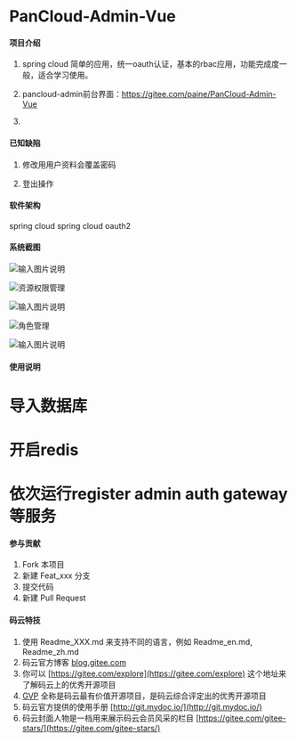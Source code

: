 # PanCloud-Admin-Vue

#### 项目介绍

1. spring cloud 简单的应用，统一oauth认证，基本的rbac应用，功能完成度一般，适合学习使用。

2. pancloud-admin前台界面：https://gitee.com/paine/PanCloud-Admin-Vue

3. 
#### 已知缺陷

1. 修改用用户资料会覆盖密码

2. 登出操作

#### 软件架构
spring cloud
spring cloud oauth2

#### 系统截图
![输入图片说明](https://gitee.com/uploads/images/2018/0605/154109_3f2d57ee_118765.png "res_config.PNG")

![资源权限管理](https://gitee.com/uploads/images/2018/0605/154139_2c2aed24_118765.png "res_manage.PNG")

![输入图片说明](https://gitee.com/uploads/images/2018/0605/154202_37e99d8d_118765.png "role_config.PNG")

![角色管理](https://gitee.com/uploads/images/2018/0605/154226_3258efdb_118765.png "role_manage.PNG")

![输入图片说明](https://gitee.com/uploads/images/2018/0605/154243_96cd9da8_118765.png "user_manage.PNG")

#### 使用说明

# 导入数据库
# 开启redis
# 依次运行register admin auth gateway等服务


#### 参与贡献

1. Fork 本项目
2. 新建 Feat_xxx 分支
3. 提交代码
4. 新建 Pull Request


#### 码云特技

1. 使用 Readme\_XXX.md 来支持不同的语言，例如 Readme\_en.md, Readme\_zh.md
2. 码云官方博客 [blog.gitee.com](https://blog.gitee.com)
3. 你可以 [https://gitee.com/explore](https://gitee.com/explore) 这个地址来了解码云上的优秀开源项目
4. [GVP](https://gitee.com/gvp) 全称是码云最有价值开源项目，是码云综合评定出的优秀开源项目
5. 码云官方提供的使用手册 [http://git.mydoc.io/](http://git.mydoc.io/)
6. 码云封面人物是一档用来展示码云会员风采的栏目 [https://gitee.com/gitee-stars/](https://gitee.com/gitee-stars/)